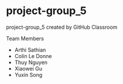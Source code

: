 # project-group_5
project-group_5 created by GitHub Classroom

Team Members
- Arthi Sathian
- Colin Le Donne
- Thuy Nguyen
- Xiaowei Gu
- Yuxin Song
